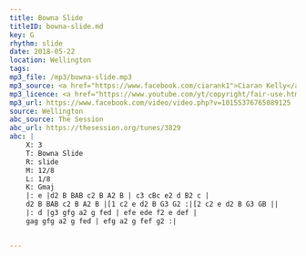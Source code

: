 ```yaml
---
title: Bowna Slide
titleID: bowna-slide.md
key: G
rhythm: slide
date: 2018-05-22
location: Wellington
tags:
mp3_file: /mp3/bowna-slide.mp3
mp3_source: <a href="https://www.facebook.com/ciarank1">Ciaran Kelly</a>
mp3_licence: <a href="https://www.youtube.com/yt/copyright/fair-use.html">Fair Use</a>
mp3_url: https://www.facebook.com/video/video.php?v=10155376765089125
source: Wellington
abc_source: The Session
abc_url: https://thesession.org/tunes/3829
abc: |
    X: 3
    T: Bowna Slide
    R: slide
    M: 12/8
    L: 1/8
    K: Gmaj
    |: e |d2 B BAB c2 B A2 B | c3 cBc e2 d B2 c |
    d2 B BAB c2 B A2 B |[1 c2 e d2 B G3 G2 :|[2 c2 e d2 B G3 GB ||
    |: d |g3 gfg a2 g fed | efe ede f2 e def |
    gag gfg a2 g fed | efg a2 g fef g2 :|


---
```

